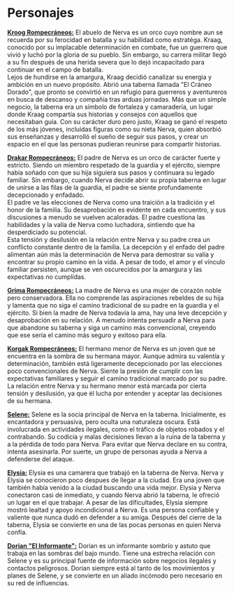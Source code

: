 # Personajes
<ins>**Kroog Rompecráneos:**</ins> El abuelo de Nerva es un orco cuyo nombre aun se recuerda por su ferocidad
en batalla y su habilidad como estratéga. Kraag, conocido por su implacable determinación en combate, fue un 
guerrero que vivió y luchó por la gloria de su pueblo. Sin embargo, su carrera militar llegó a su fin después 
de una herida severa que lo dejó incapacitado para continuar en el campo de batalla.  
Lejos de hundirse en la amargura, Kraag decidió canalizar su energia y ambición en un nuevo propósito. Abrió 
una taberna llamada "El Cráneo Dorado", que pronto se convirtió en un refugio para guerreros y aventureros en 
busca de descanso y compañía tras arduas jornadas. Más que un simple negocio, la taberna era un símbolo de 
fortaleza y camaradería, un lugar donde Kraag compartía sus historias y consejos con aquellos que necesitaban guía. 
Con su carácter duro pero justo, Kraag se ganó el respeto de los más jóvenes, incluidas figuras como su nieta Nerva, 
quien absorbió sus enseñanzas y desarrolló el sueño de seguir sus pasos, y crear un espacio en el que las personas 
pudieran reunirse para compartir historias. 

<ins>**Drakar Rompecráneos:**</ins> El padre de Nerva es un orco de carácter fuerte y estricto. Siendo un
miembro respetado de la guardia y el ejército, siempre había soñado con que su hija siguiera sus
pasos y continuara su legado familiar. Sin embargo, cuando Nerva decide abrir su propia taberna
en lugar de unirse a las filas de la guardia, el padre se siente profundamente decepcionado y
enfadado.  
El padre ve las elecciones de Nerva como una traición a la tradición y el honor de la familia. Su
desaprobación es evidente en cada encuentro, y sus discusiones a menudo se vuelven
acaloradas. El padre cuestiona las habilidades y la valía de Nerva como luchadora, sintiendo que
ha desperdiciado su potencial.  
Esta tensión y desilusión en la relación entre Nerva y su padre crea un conflicto constante dentro
de la familia. La decepción y el enfado del padre alimentan aún más la determinación de Nerva
para demostrar su valía y encontrar su propio camino en la vida. A pesar de todo, el amor y el
vínculo familiar persisten, aunque se ven oscurecidos por la amargura y las expectativas no
cumplidas.  

<ins>**Grima Rompecráneos:**</ins> La madre de Nerva es una mujer de corazón noble pero conservadora.
Ella no comprende las aspiraciones rebeldes de su hija y lamenta que no siga el camino
tradicional de su padre en la guardia y el ejército. Si bien la madre de Nerva todavía la ama, hay
una leve decepción y desaprobación en su relación. A menudo intenta persuadir a Nerva para
que abandone su taberna y siga un camino más convencional, creyendo que ese sería el camino
más seguro y exitoso para ella.

<ins>**Korgak Rompecráneos:**</ins> El hermano menor de Nerva es un joven que se encuentra en la sombra
de su hermana mayor. Aunque admira su valentía y determinación, también está ligeramente
decepcionado por las elecciones poco convencionales de Nerva. Siente la presión de cumplir
con las expectativas familiares y seguir el camino tradicional marcado por su padre. La relación
entre Nerva y su hermano menor está marcada por cierta tensión y desilusión, ya que él lucha
por entender y aceptar las decisiones de su hermana.

<ins>**Selene:**</ins> Selene es la socia principal de Nerva en la taberna. Inicialmente, es encantadora y
persuasiva, pero oculta una naturaleza oscura. Está involucrada en actividades ilegales, como el
tráfico de objetos robados y el contrabando. Su codicia y malas decisiones llevan a la ruina de la
taberna y a la pérdida de todo para Nerva. Para evitar que Nerva declare en su contra, intenta asesinarla. 
Por suerte, un grupo de personas ayuda a Nerva a defenderse del ataque. 

<ins>**Elysia:**</ins> Elysia es una camarera que trabajó en la taberna de Nerva. Nerva y Elysia se 
conocieron poco despues de llegar a la ciudad. Era una joven que también había venido a la ciudad 
buscando una vida mejor. Elysia y Nerva conectaron casi de inmediato, y cuando Nerva abrió la taberna,
le ofreció un lugar en el que trabajar. A pesar de las dificultades, Elysia siempre mostró lealtad 
y apoyo incondicional a Nerva. Es una persona confiable y valiente que nunca dudó en defender a su 
amiga. Después del cierre de la taberna, Elysia se convierte en una de las pocas personas en quien 
Nerva confía.

<ins>**Dorian "El Informante":**</ins> Dorian es un informante sombrío y astuto que trabaja en las sombras
del bajo mundo. Tiene una estrecha relación con Selene y es su principal fuente de información
sobre negocios ilegales y contactos peligrosos. Dorian siempre está al tanto de los movimientos
y planes de Selene, y se convierte en un aliado incómodo pero necesario en su red de
influencias.
